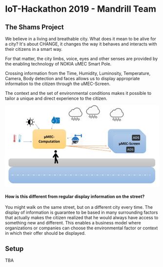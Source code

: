 # IoT-Hackathon 2019 - Mandrill Team

## The Shams Project

We believe in a living and breathable city. What does it mean to be alive for a city? It's about CHANGE, it changes the way it behaves and interacts with their citizens in a smart way.

For that matter, the city limbs, voice, eyes and other senses are provided by the enabling technology of NOKIA uMEC Smart Pole. 

Crossing information from the Time, Humidity, Luminosity, Temperature, Camera, Body detection and faces allows us to display appropriate information to the citizen through the uMEC-Screen.

The context and the set of environmental conditions makes it possible to tailor a unique and direct experience to the citizen.

![alt text](https://github.com/CCbedair/IoT-Hackathon-sample-code/blob/master/photo6228671846400764109.jpg)


#### How is this different from regular display information on the street?

You might walk on the same street, but on a different city every time. The display of information is guarantee to be based in many surrounding factors that actually makes the citizen realized that he would always have access to something new and different. This enables a business model where organizations or companies can choose the environmental factor or context in which their offer should be displayed.

## Setup

TBA
